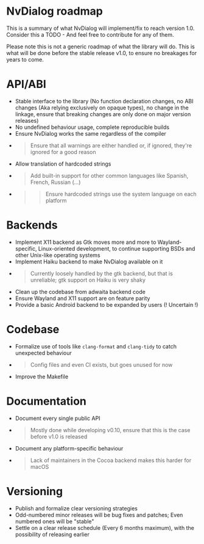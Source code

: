 # NvDialog roadmap
This is a summary of what NvDialog will implement/fix to reach version 1.0.
Consider this a TODO - And feel free to contribute for any of them.

Please note this is not a generic roadmap of what the library will do. This is what
will be done before the stable release v1.0, to ensure no breakages for years to come.

# API/ABI
- Stable interface to the library (No function declaration changes, no ABI changes (Aka relying exclusively on opaque types), no
change in the linkage, ensure that breaking changes are only done on major version releases)
- No undefined behaviour usage, complete reproducible builds
- Ensure NvDialog works the same regardless of the compiler
- > Ensure that all warnings are either handled or, if ignored, they're ignored for a good reason
- Allow translation of hardcoded strings
- > Add built-in support for other common languages like Spanish, French, Russian (...)
- >> Ensure hardcoded strings use the system language on each platform

# Backends
- Implement X11 backend as Gtk moves more and more to Wayland-specific, Linux-oriented development, to continue supporting BSDs and other Unix-like operating systems
- Implement Haiku backend to make NvDialog available on it
- > Currently loosely handled by the gtk backend, but that is unreliable; gtk support on Haiku is very shaky
- Clean up the codebase from adwaita backend code
- Ensure Wayland and X11 support are on feature parity
- Provide a basic Android backend to be expanded by users (! Uncertain !)

# Codebase
- Formalize use of tools like `clang-format` and `clang-tidy` to catch unexpected behaviour
- > Config files and even CI exists, but goes unused for now
- Improve the Makefile

# Documentation
- Document every single public API
- > Mostly done while developing v0.10, ensure that this is the case before v1.0 is released
- Document any platform-specific behaviour
- > Lack of maintainers in the Cocoa backend makes this harder for macOS

# Versioning
- Publish and formalize clear versioning strategies
- Odd-numbered minor releases will be bug fixes and patches; Even numbered ones will be "stable"
- Settle on a clear release schedule (Every 6 months maximum), with the possibility of releasing earlier

